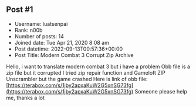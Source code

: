 ## Post #1
- Username: luatsenpai
- Rank: n00b
- Number of posts: 14
- Joined date: Tue Apr 21, 2020 8:08 am
- Post datetime: 2022-09-13T00:57:36+00:00
- Post Title: Modern Combat 3 Corrupt Zip Archive

Hello, i want to translate modern combat 3 but i have a problem
Obb file is a zip file but it corrupted
I tried zip repair function and Gameloft ZIP Unscrambler but the game crashed
Here is link of obb file: [https://terabox.com/s/1jby2apxaKuW2G5xnSG73fg](https://terabox.com/s/1jby2apxaKuW2G5xnSG73fg)
Someone please help me, thanks a lot
